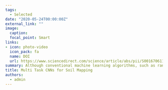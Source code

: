 ```yaml
---
tags:
  - Selected
date: "2020-05-24T00:00:00Z"
external_link: ""
image:
  caption: 
  focal_point: Smart
links:
- icon: photo-video
  icon_pack: fa
  name: DOI
  url: https://www.sciencedirect.com/science/article/abs/pii/S0016706119312777
summary: Although conventional machine learning algorithms, such as random forest or support vector machine, have been extensively used in digital soil mapping to predict the PSF, less research examined the potential of state-of-the-art deep learning approaches for such processing.
title: Multi Task CNNs for Soil Mapping
authors: 
  - admin
---
```

